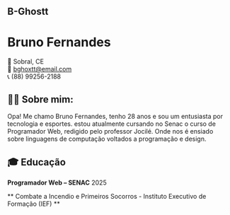 ## B-Ghostt


# Bruno Fernandes
  
📍 Sobral, CE  
📧 bghoxtt@email.com  
📞 (88) 99256-2188  


## 🧑‍💻 Sobre mim:
Opa! Me chamo Bruno Fernandes, tenho 28 anos e sou um entusiasta por tecnologia e esportes. estou atualmente cursando no Senac o curso de Programador Web, redigido pelo professor Jocilé. Onde nos é ensiado sobre linguagens de computação voltados a programação e design.


## 🎓 Educação

**Programador Web – SENAC**  2025 

** Combate a Incendio e Primeiros Socorros - Instituto Executivo de Formação (IEF) **
